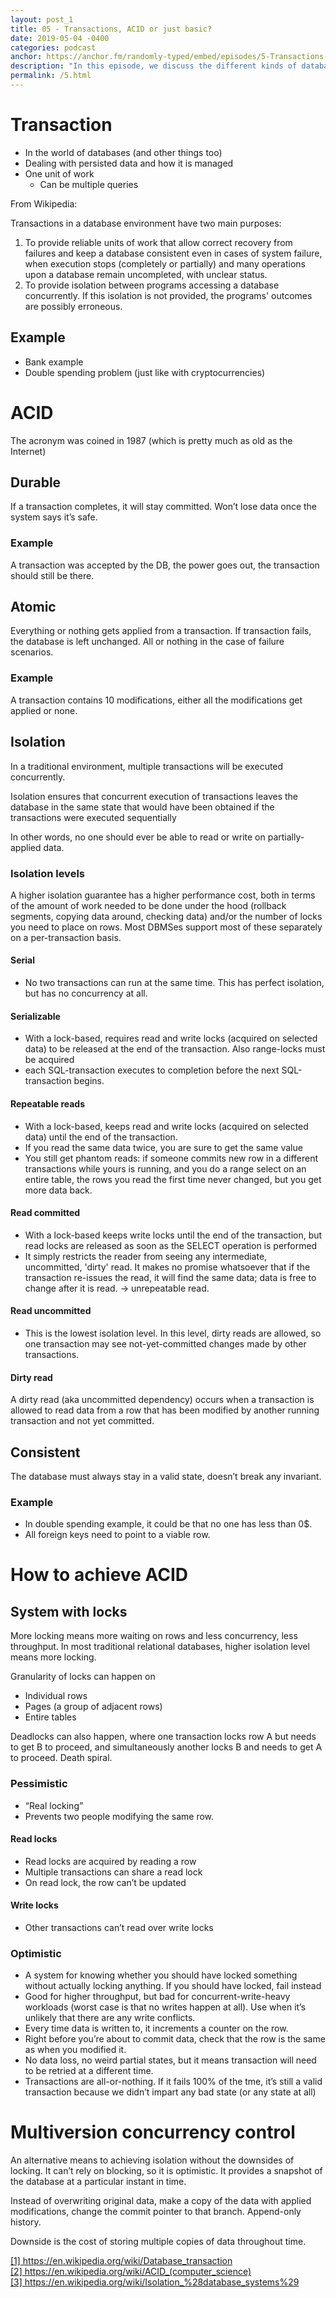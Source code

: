 ```yaml
---
layout: post_1
title: 05 - Transactions, ACID or just basic?
date: 2019-05-04 -0400
categories: podcast
anchor: https://anchor.fm/randomly-typed/embed/episodes/5-Transactions--ACID-or-Just-Basic-e3u9ib/a-aecihe
description: "In this episode, we discuss the different kinds of database transactions, how they are implemented, and what guarantees they provide."
permalink: /5.html
---
```


# Transaction <span class="footnote"></span>
- In the world of databases (and other things too)
- Dealing with persisted data and how it is managed
- One unit of work
  - Can be multiple queries

From Wikipedia:

  Transactions in a database environment have two main purposes:

1. To provide reliable units of work that allow correct recovery from failures and keep a database consistent even in cases of system failure, when execution stops (completely or partially) and many operations upon a database remain uncompleted, with unclear status.
2. To provide isolation between programs accessing a database concurrently. If this isolation is not provided, the programs' outcomes are possibly erroneous.

## Example
- Bank example
- Double spending problem (just like with cryptocurrencies)

# ACID <span class="footnote"></span>
The acronym was coined in 1987 (which is pretty much as old as the Internet)

## Durable
If a transaction completes, it will stay committed. Won’t lose data once the system says it’s safe.

### Example
A transaction was accepted by the DB, the power goes out, the transaction should still be there.

## Atomic
Everything or nothing gets applied from a transaction. If transaction fails, the database is left unchanged. All or nothing in the case of failure scenarios.

### Example
A transaction contains 10 modifications, either all the modifications get applied or none.

## Isolation <span class="footnote"></span>
In a traditional environment, multiple transactions will be executed concurrently.

Isolation ensures that concurrent execution of transactions leaves the database in the same state that would have been obtained if the transactions were executed sequentially

In other words, no one should ever be able to read or write on partially-applied data.

### Isolation levels
A higher isolation guarantee has a higher performance cost, both in terms of the amount of work needed to be done under the hood (rollback segments, copying data around, checking data) and/or the number of locks you need to place on rows. Most DBMSes support most of these separately on a per-transaction basis.

#### Serial
- No two transactions can run at the same time. This has perfect isolation, but has no concurrency at all.

#### Serializable
- With a lock-based, requires read and write locks (acquired on selected data) to be released at the end of the transaction. Also range-locks must be acquired
- each SQL-transaction executes to completion before the next SQL-transaction begins.

#### Repeatable reads
- With a lock-based, keeps read and write locks (acquired on selected data) until the end of the transaction.
- If you read the same data twice, you are sure to get the same value
- You still get phantom reads: if someone commits new row in a different transactions while yours is running, and you do a range select on an entire table, the rows you read the first time never changed, but you get more data back.

#### Read committed
- With a lock-based keeps write locks until the end of the transaction, but read locks are released as soon as the SELECT operation is performed
- It simply restricts the reader from seeing any intermediate, uncommitted, 'dirty' read. It makes no promise whatsoever that if the transaction re-issues the read, it will find the same data; data is free to change after it is read. → unrepeatable read.

#### Read uncommitted
- This is the lowest isolation level. In this level, dirty reads are allowed, so one transaction may see not-yet-committed changes made by other transactions.

#### Dirty read
A dirty read (aka uncommitted dependency) occurs when a transaction is allowed to read data from a row that has been modified by another running transaction and not yet committed.

## Consistent
The database must always stay in a valid state, doesn’t break any invariant.

### Example
- In double spending example, it could be that no one has less than 0$.
- All foreign keys need to point to a viable row.

# How to achieve ACID
## System with locks
More locking means more waiting on rows and less concurrency, less throughput. In most traditional relational databases, higher isolation level means more locking.

Granularity of locks can happen on
- Individual rows
- Pages (a group of adjacent rows)
- Entire tables

Deadlocks can also happen, where one transaction locks row A but needs to get B to proceed, and simultaneously another locks B and needs to get A to proceed. Death spiral.

### Pessimistic
- “Real locking”
- Prevents two people modifying the same row.

#### Read locks
- Read locks are acquired by reading a row
- Multiple transactions can share a read lock
- On read lock, the row can’t be updated

#### Write locks
- Other transactions can’t read over write locks

### Optimistic
- A system for knowing whether you should have locked something without actually locking anything. If you should  have locked, fail instead
- Good for higher throughput, but bad for concurrent-write-heavy workloads (worst case is that no writes happen at all). Use when it’s unlikely that there are any write conflicts.
- Every time data is written to, it increments a counter on the row.
- Right before you’re about to commit data, check that the row is the same as when you modified it.
- No data loss, no weird partial states, but it means transaction will need to be retried at a different time.
- Transactions are all-or-nothing. If it fails 100% of the tme, it’s still a valid transaction because we didn’t impart any bad state (or any state at all)

# Multiversion concurrency control
An alternative means to achieving isolation without the downsides of locking. It can’t rely on blocking, so it is optimistic. It provides a snapshot of the database at a particular instant in time.

Instead of overwriting original data, make a copy of the data with applied modifications, change the commit pointer to that branch. Append-only history.

Downside is the cost of storing multiple copies of data throughout time.

<span class="footnotes">
  <a href="https://en.wikipedia.org/wiki/Database_transaction">[1] https://en.wikipedia.org/wiki/Database_transaction</a> <br/>
  <a href="https://en.wikipedia.org/wiki/ACID_(computer_science)">[2] https://en.wikipedia.org/wiki/ACID_(computer_science)</a> <br/>
  <a href="https://en.wikipedia.org/wiki/Isolation_%28database_systems%29">[3] https://en.wikipedia.org/wiki/Isolation_%28database_systems%29</a> <br/>
</span>
